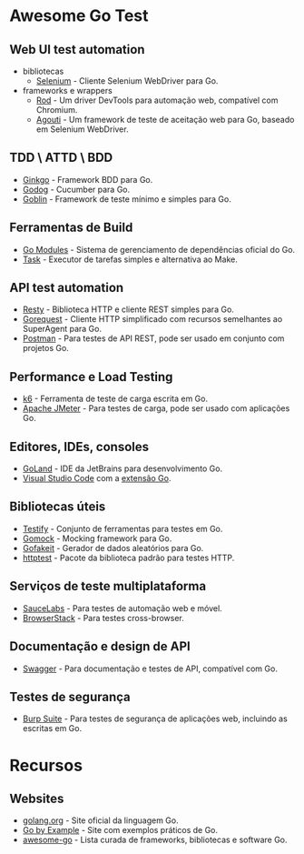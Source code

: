 # Awesome Go Test

## Web UI test automation
- bibliotecas
    * [Selenium](https://github.com/tebeka/selenium) - Cliente Selenium WebDriver para Go.
- frameworks e wrappers
    * [Rod](https://github.com/go-rod/rod) - Um driver DevTools para automação web, compatível com Chromium.
    * [Agouti](https://github.com/sclevine/agouti) - Um framework de teste de aceitação web para Go, baseado em Selenium WebDriver.

## TDD \ ATTD \ BDD
* [Ginkgo](https://github.com/onsi/ginkgo) - Framework BDD para Go.
* [Godog](https://github.com/cucumber/godog) - Cucumber para Go.
* [Goblin](https://github.com/franela/goblin) - Framework de teste mínimo e simples para Go.

## Ferramentas de Build
* [Go Modules](https://github.com/golang/go/wiki/Modules) - Sistema de gerenciamento de dependências oficial do Go.
* [Task](https://taskfile.dev/) - Executor de tarefas simples e alternativa ao Make.

## API test automation
* [Resty](https://github.com/go-resty/resty) - Biblioteca HTTP e cliente REST simples para Go.
* [Gorequest](https://github.com/parnurzeal/gorequest) - Cliente HTTP simplificado com recursos semelhantes ao SuperAgent para Go.
* [Postman](https://www.postman.com/) - Para testes de API REST, pode ser usado em conjunto com projetos Go.

## Performance e Load Testing
* [k6](https://k6.io/) - Ferramenta de teste de carga escrita em Go.
* [Apache JMeter](https://jmeter.apache.org/) - Para testes de carga, pode ser usado com aplicações Go.

## Editores, IDEs, consoles
* [GoLand](https://www.jetbrains.com/go/) - IDE da JetBrains para desenvolvimento Go.
* [Visual Studio Code](https://code.visualstudio.com/) com a [extensão Go](https://marketplace.visualstudio.com/items?itemName=golang.Go).

## Bibliotecas úteis
* [Testify](https://github.com/stretchr/testify) - Conjunto de ferramentas para testes em Go.
* [Gomock](https://github.com/golang/mock) - Mocking framework para Go.
* [Gofakeit](https://github.com/brianvoe/gofakeit) - Gerador de dados aleatórios para Go.
* [httptest](https://golang.org/pkg/net/http/httptest/) - Pacote da biblioteca padrão para testes HTTP.

## Serviços de teste multiplataforma
* [SauceLabs](https://saucelabs.com/) - Para testes de automação web e móvel.
* [BrowserStack](https://www.browserstack.com/) - Para testes cross-browser.

## Documentação e design de API
* [Swagger](https://swagger.io/) - Para documentação e testes de API, compatível com Go.

## Testes de segurança
* [Burp Suite](https://portswigger.net/burp) - Para testes de segurança de aplicações web, incluindo as escritas em Go.

# Recursos
## Websites
* [golang.org](https://golang.org/) - Site oficial da linguagem Go.
* [Go by Example](https://gobyexample.com/) - Site com exemplos práticos de Go.
* [awesome-go](https://github.com/avelino/awesome-go) - Lista curada de frameworks, bibliotecas e software Go.
